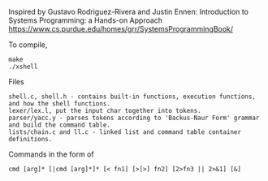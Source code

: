 
Inspired by Gustavo Rodriguez-Rivera and Justin Ennen: Introduction to Systems Programming: a Hands-on Approach
https://www.cs.purdue.edu/homes/grr/SystemsProgrammingBook/

To compile,
```
make
./xshell
```
Files
```
shell.c, shell.h - contains built-in functions, execution functions, and how the shell functions.
lexer/lex.l, put the input char together into tokens.
parser/yacc.y - parses tokens according to 'Backus-Naur Form' grammar and build the command table.
lists/chain.c and ll.c - linked list and command table container definitions.
```

Commands in the form of
```
cmd [arg]* [|cmd [arg]*]* [< fn1] [>[>] fn2] [2>fn3 || 2>&1] [&]
```
